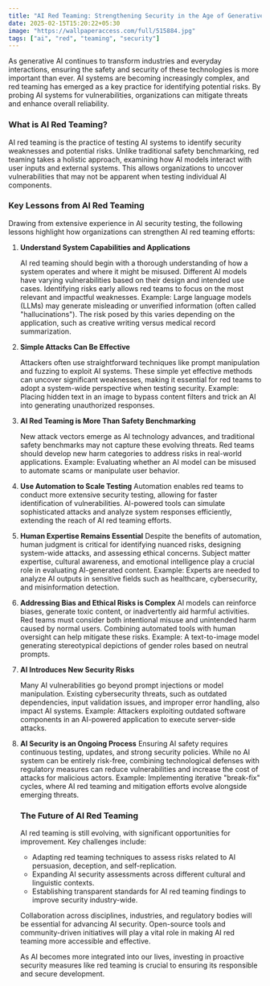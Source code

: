 ```yaml
---
title: "AI Red Teaming: Strengthening Security in the Age of Generative AI"
date: 2025-02-15T15:20:22+05:30
image: "https://wallpaperaccess.com/full/515884.jpg"
tags: ["ai", "red", "teaming", "security"]
---
```


As generative AI continues to transform industries and everyday interactions, ensuring the safety and security of these technologies is more important than ever. AI systems are becoming increasingly complex, and red teaming has emerged as a key practice for identifying potential risks. By probing AI systems for vulnerabilities, organizations can mitigate threats and enhance overall reliability.

### What is AI Red Teaming?

AI red teaming is the practice of testing AI systems to identify security weaknesses and potential risks. Unlike traditional safety benchmarking, red teaming takes a holistic approach, examining how AI models interact with user inputs and external systems. This allows organizations to uncover vulnerabilities that may not be apparent when testing individual AI components.

### Key Lessons from AI Red Teaming

Drawing from extensive experience in AI security testing, the following lessons highlight how organizations can strengthen AI red teaming efforts:

1. **Understand System Capabilities and Applications**

   AI red teaming should begin with a thorough understanding of how a system operates and where it might be misused. Different AI models have varying vulnerabilities based on their design and intended use cases. Identifying risks early allows red teams to focus on the most relevant and impactful weaknesses.
   Example: Large language models (LLMs) may generate misleading or unverified information (often called "hallucinations"). The risk posed by this varies depending on the application, such as creative writing versus medical record summarization.

2. **Simple Attacks Can Be Effective**

   Attackers often use straightforward techniques like prompt manipulation and fuzzing to exploit AI systems. These simple yet effective methods can uncover significant weaknesses, making it essential for red teams to adopt a system-wide perspective when testing security.
   Example: Placing hidden text in an image to bypass content filters and trick an AI into generating unauthorized responses.

3. **AI Red Teaming is More Than Safety Benchmarking**

   New attack vectors emerge as AI technology advances, and traditional safety benchmarks may not capture these evolving threats. Red teams should develop new harm categories to address risks in real-world applications.
   Example: Evaluating whether an AI model can be misused to automate scams or manipulate user behavior.

4. **Use Automation to Scale Testing**
   Automation enables red teams to conduct more extensive security testing, allowing for faster identification of vulnerabilities. AI-powered tools can simulate sophisticated attacks and analyze system responses efficiently, extending the reach of AI red teaming efforts.

5. **Human Expertise Remains Essential**
   Despite the benefits of automation, human judgment is critical for identifying nuanced risks, designing system-wide attacks, and assessing ethical concerns. Subject matter expertise, cultural awareness, and emotional intelligence play a crucial role in evaluating AI-generated content.
   Example: Experts are needed to analyze AI outputs in sensitive fields such as healthcare, cybersecurity, and misinformation detection.

6. **Addressing Bias and Ethical Risks is Complex**
   AI models can reinforce biases, generate toxic content, or inadvertently aid harmful activities. Red teams must consider both intentional misuse and unintended harm caused by normal users. Combining automated tools with human oversight can help mitigate these risks.
   Example: A text-to-image model generating stereotypical depictions of gender roles based on neutral prompts.

7. **AI Introduces New Security Risks**

   Many AI vulnerabilities go beyond prompt injections or model manipulation. Existing cybersecurity threats, such as outdated dependencies, input validation issues, and improper error handling, also impact AI systems.
   Example: Attackers exploiting outdated software components in an AI-powered application to execute server-side attacks.

8. **AI Security is an Ongoing Process**
   Ensuring AI safety requires continuous testing, updates, and strong security policies. While no AI system can be entirely risk-free, combining technological defenses with regulatory measures can reduce vulnerabilities and increase the cost of attacks for malicious actors.
   Example: Implementing iterative "break-fix" cycles, where AI red teaming and mitigation efforts evolve alongside emerging threats.

   ### The Future of AI Red Teaming

   AI red teaming is still evolving, with significant opportunities for improvement. Key challenges include:

   - Adapting red teaming techniques to assess risks related to AI persuasion, deception, and self-replication.
   - Expanding AI security assessments across different cultural and linguistic contexts.
   - Establishing transparent standards for AI red teaming findings to improve security industry-wide.

   Collaboration across disciplines, industries, and regulatory bodies will be essential for advancing AI security. Open-source tools and community-driven initiatives will play a vital role in making AI red teaming more accessible and effective.

   As AI becomes more integrated into our lives, investing in proactive security measures like red teaming is crucial to ensuring its responsible and secure development.
